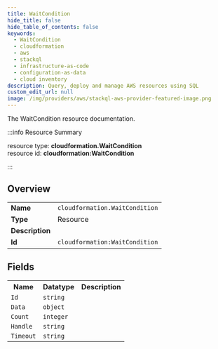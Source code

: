 ```yaml
---
title: WaitCondition
hide_title: false
hide_table_of_contents: false
keywords:
  - WaitCondition
  - cloudformation
  - aws
  - stackql
  - infrastructure-as-code
  - configuration-as-data
  - cloud inventory
description: Query, deploy and manage AWS resources using SQL
custom_edit_url: null
image: /img/providers/aws/stackql-aws-provider-featured-image.png
---
```

The WaitCondition resource documentation.

:::info Resource Summary

<div class="row">
<div class="providerDocColumn">
<span>resource type:&nbsp;<b>cloudformation.WaitCondition</b></span><br />
<span>resource id:&nbsp;<b>cloudformation:WaitCondition</b></span><br />
</div>
</div>

:::

## Overview
<table><tbody>
<tr><td><b>Name</b></td><td><code>cloudformation.WaitCondition</code></td></tr>
<tr><td><b>Type</b></td><td>Resource</td></tr>
<tr><td><b>Description</b></td><td></td></tr>
<tr><td><b>Id</b></td><td><code>cloudformation:WaitCondition</code></td></tr>
</tbody></table>

## Fields
<table><tbody>
<tr><th>Name</th><th>Datatype</th><th>Description</th></tr>
<tr><td><code>Id</code></td><td><code>string</code></td><td></td></tr><tr><td><code>Data</code></td><td><code>object</code></td><td></td></tr><tr><td><code>Count</code></td><td><code>integer</code></td><td></td></tr><tr><td><code>Handle</code></td><td><code>string</code></td><td></td></tr><tr><td><code>Timeout</code></td><td><code>string</code></td><td></td></tr>
</tbody></table>